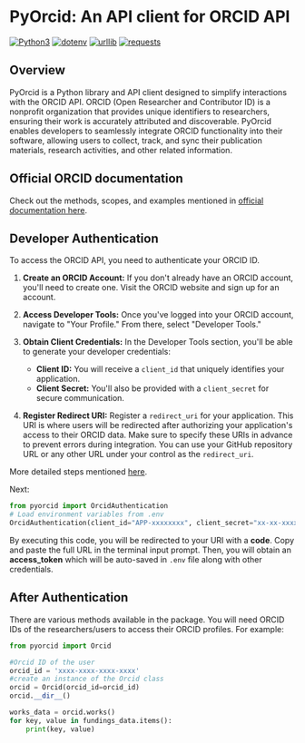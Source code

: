 # PyOrcid: An API client for ORCID API

[![Python3](https://img.shields.io/badge/Python3-%233776AB.svg?style=flat-square&logo=python&logoColor=white)](https://www.python.org/)
[![dotenv](https://img.shields.io/badge/dotenv-%230a9e0a.svg?style=flat-square)](https://pypi.org/project/python-dotenv/)
[![urllib](https://img.shields.io/badge/urllib-%233776AB.svg?style=flat-square&logo=python&logoColor=white)](https://docs.python.org/3/library/urllib.html)
[![requests](https://img.shields.io/badge/requests-%233776AB.svg?style=flat-square&logo=python&logoColor=white)](https://docs.python-requests.org/en/master/)


## Overview

PyOrcid is a Python library and API client designed to simplify interactions with the ORCID API. ORCID (Open Researcher and Contributor ID) is a nonprofit organization that provides unique identifiers to researchers, ensuring their work is accurately attributed and discoverable. PyOrcid enables developers to seamlessly integrate ORCID functionality into their software, allowing users to collect, track, and sync their publication materials, research activities, and other related information.

## Official ORCID documentation

Check out the methods, scopes, and examples mentioned in [official documentation here](https://info.orcid.org/documentation/).

## Developer Authentication

To access the ORCID API, you need to authenticate your ORCID ID. 

1. **Create an ORCID Account:** If you don't already have an ORCID account, you'll need to create one. Visit the ORCID website and sign up for an account.

2. **Access Developer Tools:** Once you've logged into your ORCID account, navigate to "Your Profile." From there, select "Developer Tools."

3. **Obtain Client Credentials:** In the Developer Tools section, you'll be able to generate your developer credentials:
   - **Client ID:** You will receive a `client_id` that uniquely identifies your application.
   - **Client Secret:** You'll also be provided with a `client_secret` for secure communication.

4. **Register Redirect URI:** Register a `redirect_uri` for your application. This URI is where users will be redirected after authorizing your application's access to their ORCID data. Make sure to specify these URIs in advance to prevent errors during integration. You can use your GitHub repository URL or any other URL under your control as the `redirect_uri`.

More detailed steps mentioned [here](https://info.orcid.org/ufaqs/how-do-i-register-a-public-api-client/).

Next:
```python
from pyorcid import OrcidAuthentication
# Load environment variables from .env
OrcidAuthentication(client_id="APP-xxxxxxxx", client_secret="xx-xx-xxxx-xxx", redirect_uri="https://github.com/user")
```

By executing this code, you will be redirected to your URI with a **code**. Copy and paste the full URL in the terminal input prompt. Then, you will obtain an **access_token** which will be auto-saved in `.env` file along with other credentials.

## After Authentication

There are various methods available in the package. You will need ORCID IDs of the researchers/users to access their ORCID profiles. For example:

```python
from pyorcid import Orcid

#Orcid ID of the user
orcid_id = 'xxxx-xxxx-xxxx-xxxx'
#create an instance of the Orcid class
orcid = Orcid(orcid_id=orcid_id)
orcid.__dir__()
```
```python
works_data = orcid.works()
for key, value in fundings_data.items():
    print(key, value)
```